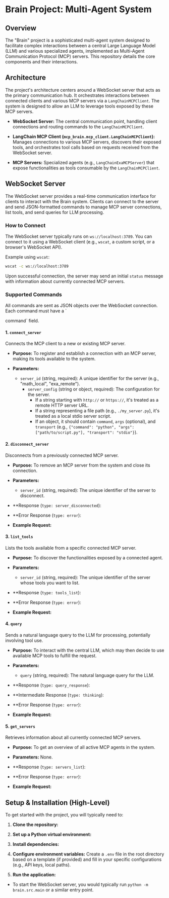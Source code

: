 # Brain Project: Multi-Agent System

## Overview

The "Brain" project is a sophisticated multi-agent system designed to facilitate complex interactions between a central Large Language Model (LLM) and various specialized agents, implemented as Multi-Agent Communication Protocol (MCP) servers. This repository details the core components and their interactions.

## Architecture

The project's architecture centers around a WebSocket server that acts as the primary communication hub. It orchestrates interactions between connected clients and various MCP servers via a `LangChainMCPClient`. The system is designed to allow an LLM to leverage tools exposed by these MCP servers.

- **WebSocket Server:** The central communication point, handling client connections and routing commands to the `LangChainMCPClient`.

- **LangChain MCP Client (****`mcp_brain.mcp_client.LangChainMCPClient`****):** Manages connections to various MCP servers, discovers their exposed tools, and orchestrates tool calls based on requests received from the WebSocket server.

- **MCP Servers:** Specialized agents (e.g., `LangChainExaMCPServer`) that expose functionalities as tools consumable by the `LangChainMCPClient`.

## WebSocket Server

The WebSocket server provides a real-time communication interface for clients to interact with the Brain system. Clients can connect to the server and send JSON-formatted commands to manage MCP server connections, list tools, and send queries for LLM processing.

### How to Connect

The WebSocket server typically runs on `ws://localhost:3789`. You can connect to it using a WebSocket client (e.g., `wscat`, a custom script, or a browser's WebSocket API).

Example using `wscat`:

```bash
wscat -c ws://localhost:3789
```

Upon successful connection, the server may send an initial `status` message with information about currently connected MCP servers.

### Supported Commands

All commands are sent as JSON objects over the WebSocket connection. Each command must have a `

command` field.

#### 1. `connect_server`

Connects the MCP client to a new or existing MCP server.

- **Purpose:** To register and establish a connection with an MCP server, making its tools available to the system.

- **Parameters:**
  - `server_id` (string, required): A unique identifier for the server (e.g., "math_local", "exa_remote").
    - `server_config` (string or object, required): The configuration for the server.
      - If a string starting with `http://` or `https://`, it's treated as a remote HTTP server URL.
      - If a string representing a file path (e.g., `./my_server.py`), it's treated as a local stdio server script.
      - If an object, it should contain `command`, `args` (optional), and `transport` (e.g., `{"command": "python", "args": ["path/to/script.py"], "transport": "stdio"}`).

#### 2. `disconnect_server`

Disconnects from a previously connected MCP server.

- **Purpose:** To remove an MCP server from the system and close its connection.

- **Parameters:**
  - `server_id` (string, required): The unique identifier of the server to disconnect.

- **Response (`type: server_disconnected`):

- **Error Response (`type: error`):

- **Example Request:**

#### 3. `list_tools`

Lists the tools available from a specific connected MCP server.

- **Purpose:** To discover the functionalities exposed by a connected agent.

- **Parameters:**
  - `server_id` (string, required): The unique identifier of the server whose tools you want to list.

- **Response (`type: tools_list`):

- **Error Response (`type: error`):

- **Example Request:**

#### 4. `query`

Sends a natural language query to the LLM for processing, potentially involving tool use.

- **Purpose:** To interact with the central LLM, which may then decide to use available MCP tools to fulfill the request.

- **Parameters:**
  - `query` (string, required): The natural language query for the LLM.

- **Response (`type: query_response`):

- **Intermediate Response (`type: thinking`):

- **Error Response (`type: error`):

- **Example Request:**

#### 5. `get_servers`

Retrieves information about all currently connected MCP servers.

- **Purpose:** To get an overview of all active MCP agents in the system.

- **Parameters:** None.

- **Response (`type: servers_list`):

- **Error Response (`type: error`):

- **Example Request:**

## Setup & Installation (High-Level)

To get started with the project, you will typically need to:

1. **Clone the repository:**

1. **Set up a Python virtual environment:**

1. **Install dependencies:**

1. **Configure environment variables:** Create a `.env` file in the root directory based on a template (if provided) and fill in your specific configurations (e.g., API keys, local paths).

1. **Run the application:**
  - To start the WebSocket server, you would typically run `python -m brain.src.main` or a similar entry point.

